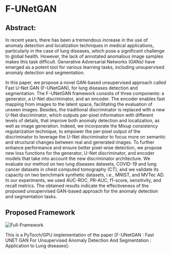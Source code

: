 # F-UNetGAN



## Abstract:
In recent years, there has been a tremendous increase in the use of anomaly detection and localization techniques in medical applications, particularly in the case of lung diseases, which pose a significant challenge to global health. However, the lack of annotated anomalous image samples makes this task difficult. Generative Adversarial Networks (GANs) have emerged as a potent tool for various learning tasks, including unsupervised anomaly detection and segmentation.

In this paper, we propose a novel GAN-based unsupervised approach called Fast U-Net GAN (F-UNetGAN), for lung diseases detection and segmentation. The F-UNetGAN framework consists of three components: a generator, a U-Net discriminator, and an encoder. The encoder enables fast mapping from images to the latent space, facilitating the evaluation of unseen images. Besides, the traditional discriminator is replaced with a new U-Net discriminator, which outputs per-pixel information with different levels of details, that improve both anomaly detection and localization, as well as image generation. Indeed, we incorporate the Mixup consistency regularization technique, to empower the per-pixel output of the discriminator to leverage the U-Net discriminator to focus more on semantic and structural changes between real and generated images. To further enhance performance and ensure better pixel-wise detection, we propose new loss functions for the generator, U-Net discriminator, and encoder models that take into account the new discriminator architecture. We evaluate our method on two lung diseases datasets, COVID-19 and lung cancer datasets in chest computed tomography (CT), and we validate its capacity on two benchmark synthetic datasets, i.e.,  MNIST, and MVTec AD. In our experiments, we used AUC-ROC, PR-AUC, f1-score, sensitivity, and recall metrics. The obtained results indicate the effectiveness of the proposed unsupervised GAN-based approach for the anomaly detection and segmentation tasks.

## Proposed Framework
![Full-Framework](https://user-images.githubusercontent.com/38373885/222929562-dc5ef22e-cb7a-4c92-8201-38a8ff15fed0.png)

This is a PyTorch/GPU implementation of the paper [F-UNetGAN : Fast UNET GAN For Unsupervised Anomaly Detection And
Segmentation : Application to Lung diseases]:
